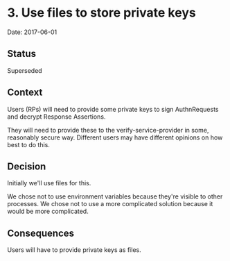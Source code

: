# 3. Use files to store private keys

Date: 2017-06-01

## Status

Superseded

## Context

Users (RPs) will need to provide some private keys to sign AuthnRequests and
decrypt Response Assertions.

They will need to provide these to the verify-service-provider in some, reasonably
secure way. Different users may have different opinions on how best to do this.

## Decision

Initially we'll use files for this.

We chose not to use environment variables because they're visible to other processes.
We chose not to use a more complicated solution because it would be more complicated.

## Consequences

Users will have to provide private keys as files.

